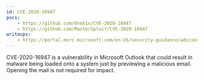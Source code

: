 ```yaml
---
id: CVE-2020-16947
pocs:
    - https://github.com/0neb1n/CVE-2020-16947
    - https://github.com/MasterSploit/CVE-2020-16947
writeups:
    - https://portal.msrc.microsoft.com/en-US/security-guidance/advisory/CVE-2020-16947
---
```

CVE-2020-16947 is a vulnerability in Microsoft Outlook that could result in malware being loaded onto a system just by previewing a malicious email. Opening the mail is not required for impact.
